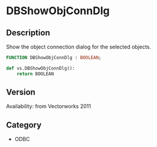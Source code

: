 # DBShowObjConnDlg

## Description
Show the object connection dialog for the selected objects.

```pascal
FUNCTION DBShowObjConnDlg : BOOLEAN;
```

```python
def vs.DBShowObjConnDlg():
    return BOOLEAN
```

## Version
Availability: from Vectorworks 2011

## Category
* ODBC

